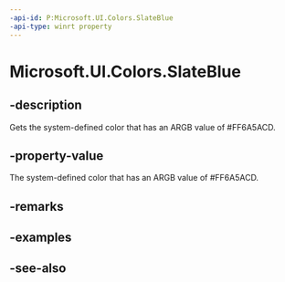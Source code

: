 ```yaml
---
-api-id: P:Microsoft.UI.Colors.SlateBlue
-api-type: winrt property
---
```


<!-- Property syntax
public Windows.UI.Color SlateBlue { get; }
-->

# Microsoft.UI.Colors.SlateBlue

## -description

Gets the system-defined color that has an ARGB value of #FF6A5ACD.

## -property-value

The system-defined color that has an ARGB value of #FF6A5ACD.

## -remarks

## -examples

## -see-also
